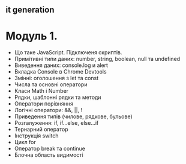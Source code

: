 ## it generation

# Модуль 1.

- Що таке JavaScript. Підключеня скриптів.
- Примітивні типи даних: number, string, boolean, null та undefined
- Виведення даних: console.log и alert
- Вкладка Console в Chrome Devtools
- Змінні: оголошення з let та const
- Числа та основні оператори
- Класи Math і Number
- Рядки, шаблонні рядки та методи
- Оператори порівняння
- Логічні оператори: &&, ||, !
- Приведення типів (чилове, рядкове, бульове)
- Розгалуження: if, if...else, else...if
- Тернарний оператор
- Інструкція switch
- Цикл for
- Оператор break та continue
- Блочна область видимості